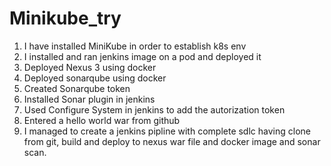 # Minikube_try
1. I have installed MiniKube in order to establish k8s env
2. I installed and ran jenkins image on a pod and deployed it 
3. Deployed Nexus 3 using docker 
4. Deployed sonarqube using docker
5. Created Sonarqube token
6. Installed Sonar plugin in jenkins
7. Used Configure System in jenkins to add the autorization token 
8. Entered a hello world war from github
9. I managed to create a jenkins pipline with complete sdlc having clone from git, build and deploy to nexus war file and docker image and sonar scan.
